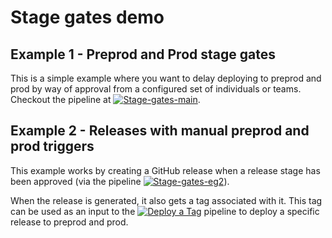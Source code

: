 # Stage gates demo

## Example 1 - Preprod and Prod stage gates
This is a simple example where you want to delay deploying to preprod and prod by way of approval from a configured set of individuals or teams. Checkout the pipeline at [![Stage-gates-main](https://github.com/redging-very-well/stage-gates-demo/actions/workflows/main-example1.yaml/badge.svg)](https://github.com/redging-very-well/stage-gates-demo/actions/workflows/main-example1.yaml).

## Example 2 - Releases with manual preprod and prod triggers
This example works by creating a GitHub release when a release stage has been approved (via the pipeline [![Stage-gates-eg2](https://github.com/redging-very-well/stage-gates-demo/actions/workflows/main-example2.yaml/badge.svg)](https://github.com/redging-very-well/stage-gates-demo/actions/workflows/main-example2.yaml)).

When the release is generated, it also gets a tag associated with it. This tag can be used as an input to the [![Deploy a Tag](https://github.com/redging-very-well/stage-gates-demo/actions/workflows/deploy-from-release.yaml/badge.svg)](https://github.com/redging-very-well/stage-gates-demo/actions/workflows/deploy-from-release.yaml) pipeline to deploy a specific release to preprod and prod.
